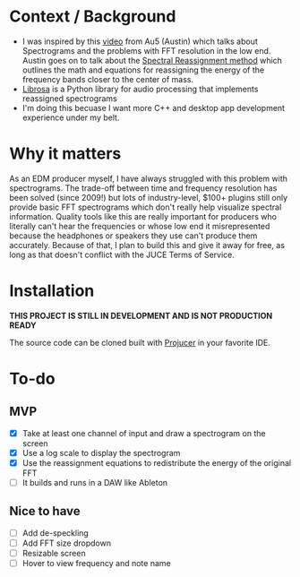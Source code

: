 # Context / Background
- I was inspired by this [video](https://www.youtube.com/watch?v=8J4LE9UpxYU) from Au5 (Austin) which talks about Spectrograms and the problems with FFT resolution in the low end. Austin goes on to talk about the [Spectral Reassignment method](https://arxiv.org/pdf/0903.3080) which outlines the math and equations for reassigning the energy of the frequency bands closer to the center of mass.
- [Librosa](https://librosa.org/doc/latest/generated/librosa.reassigned_spectrogram.html#librosa.reassigned_spectrogram) is a Python library for audio processing that implements reassigned spectrograms
- I'm doing this becuase I want more C++ and desktop app development experience under my belt.

# Why it matters
As an EDM producer myself, I have always struggled with this problem with spectrograms. The trade-off between time and frequency resolution has been solved (since 2009!) but lots of industry-level, $100+ plugins still only provide basic FFT spectrograms which don't really help visualize spectral information.
Quality tools like this are really important for producers who literally can't hear the frequencies or whose low end it misrepresented because the headphones or speakers they use can't produce them accurately. Because of that, I plan to build this and give it away for free, as long as that doesn't conflict with the JUCE Terms of Service.


# Installation
**THIS PROJECT IS STILL IN DEVELOPMENT AND IS NOT PRODUCTION READY**

The source code can be cloned built with [Projucer](https://juce.com/) in your favorite IDE.

# To-do
## MVP
- [X] Take at least one channel of input and draw a spectrogram on the screen
- [X] Use a log scale to display the spectrogram
- [X] Use the reassignment equations to redistribute the energy of the original FFT
- [ ] It builds and runs in a DAW like Ableton

## Nice to have
- [ ] Add de-speckling
- [ ] Add FFT size dropdown
- [ ] Resizable screen
- [ ] Hover to view frequency and note name
